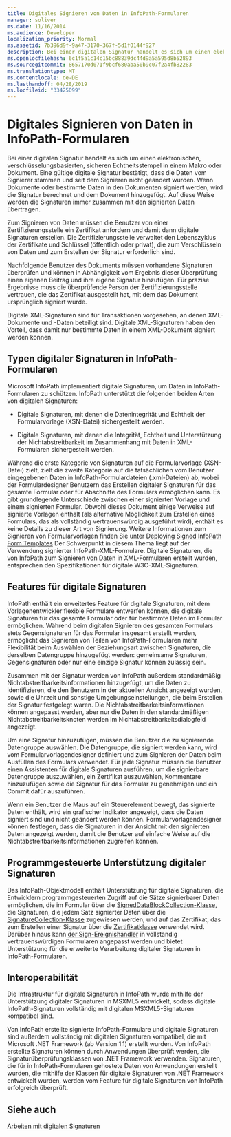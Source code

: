 ```yaml
---
title: Digitales Signieren von Daten in InfoPath-Formularen
manager: soliver
ms.date: 11/16/2014
ms.audience: Developer
localization_priority: Normal
ms.assetid: 7b396d9f-9a47-3170-367f-5d1f0144f927
description: Bei einer digitalen Signatur handelt es sich um einen elektronischen, verschlüsselungsbasierten, sicheren Echtheitsstempel in einem Makro oder Dokument. Eine gültige digitale Signatur bestätigt, dass die Daten vom Signierer stammen und seit dem Signieren nicht geändert wurden. Wenn Dokumente oder bestimmte Daten in den Dokumenten signiert werden, wird die Signatur berechnet und dem Dokument hinzugefügt. Auf diese Weise werden die Signaturen immer zusammen mit den signierten Daten übertragen.
ms.openlocfilehash: 6c1f5a1c14c15bc88839dc44d9a5a595d8b52893
ms.sourcegitcommit: 8657170d071f9bcf680aba50b9c07f2a4fb82283
ms.translationtype: MT
ms.contentlocale: de-DE
ms.lasthandoff: 04/28/2019
ms.locfileid: "33425099"
---
```

# <a name="digitally-signing-data-in-infopath-forms"></a>Digitales Signieren von Daten in InfoPath-Formularen

Bei einer digitalen Signatur handelt es sich um einen elektronischen, verschlüsselungsbasierten, sicheren Echtheitsstempel in einem Makro oder Dokument. Eine gültige digitale Signatur bestätigt, dass die Daten vom Signierer stammen und seit dem Signieren nicht geändert wurden. Wenn Dokumente oder bestimmte Daten in den Dokumenten signiert werden, wird die Signatur berechnet und dem Dokument hinzugefügt. Auf diese Weise werden die Signaturen immer zusammen mit den signierten Daten übertragen.
  
Zum Signieren von Daten müssen die Benutzer von einer Zertifizierungsstelle ein Zertifikat anfordern und damit dann digitale Signaturen erstellen. Die Zertifizierungsstelle verwaltet den Lebenszyklus der Zertifikate und Schlüssel (öffentlich oder privat), die zum Verschlüsseln von Daten und zum Erstellen der Signatur erforderlich sind.
  
Nachfolgende Benutzer des Dokuments müssen vorhandene Signaturen überprüfen und können in Abhängigkeit vom Ergebnis dieser Überprüfung einen eigenen Beitrag und ihre eigene Signatur hinzufügen. Für präzise Ergebnisse muss die überprüfende Person der Zertifizierungsstelle vertrauen, die das Zertifikat ausgestellt hat, mit dem das Dokument ursprünglich signiert wurde.
  
Digitale XML-Signaturen sind für Transaktionen vorgesehen, an denen XML-Dokumente und -Daten beteiligt sind. Digitale XML-Signaturen haben den Vorteil, dass damit nur bestimmte Daten in einem XML-Dokument signiert werden können.
  
## <a name="types-of-digital-signatures-in-infopath-forms"></a>Typen digitaler Signaturen in InfoPath-Formularen

Microsoft InfoPath implementiert digitale Signaturen, um Daten in InfoPath-Formularen zu schützen. InfoPath unterstützt die folgenden beiden Arten von digitalen Signaturen:
  
- Digitale Signaturen, mit denen die Datenintegrität und Echtheit der Formularvorlage (XSN-Datei) sichergestellt werden.
    
- Digitale Signaturen, mit denen die Integrität, Echtheit und Unterstützung der Nichtabstreitbarkeit im Zusammenhang mit Daten in XML-Formularen sichergestellt werden.
    
Während die erste Kategorie von Signaturen auf die Formularvorlage (XSN-Datei) zielt, zielt die zweite Kategorie auf die tatsächlichen vom Benutzer eingegebenen Daten in InfoPath-Formulardateien (.xml-Dateien) ab, wobei der Formulardesigner Benutzern das Erstellen digitaler Signaturen für das gesamte Formular oder für Abschnitte des Formulars ermöglichen kann. Es gibt grundlegende Unterschiede zwischen einer signierten Vorlage und einem signierten Formular. Obwohl dieses Dokument einige Verweise auf signierte Vorlagen enthält (als alternative Möglichkeit zum Erstellen eines Formulars, das als vollständig vertrauenswürdig ausgeführt wird), enthält es keine Details zu dieser Art von Signierung. Weitere Informationen zum Signieren von Formularvorlagen finden Sie unter [Deploying Signed InfoPath Form Templates](deploying-signed-infopath-form-templates.md) Der Schwerpunkt in diesem Thema liegt auf der Verwendung signierter InfoPath-XML-Formulare. Digitale Signaturen, die von InfoPath zum Signieren von Daten in XML-Formularen erstellt wurden, entsprechen den Spezifikationen für digitale W3C-XML-Signaturen. 
  
## <a name="digital-signatures-features"></a>Features für digitale Signaturen

InfoPath enthält ein erweitertes Feature für digitale Signaturen, mit dem Vorlagenentwickler flexible Formulare entwerfen können, die digitale Signaturen für das gesamte Formular oder für bestimmte Daten im Formular ermöglichen. Während beim digitalen Signieren des gesamten Formulars stets Gegensignaturen für das Formular insgesamt erstellt werden, ermöglicht das Signieren von Teilen von InfoPath-Formularen mehr Flexibilität beim Auswählen der Beziehungsart zwischen Signaturen, die derselben Datengruppe hinzugefügt werden: gemeinsame Signaturen, Gegensignaturen oder nur eine einzige Signatur können zulässig sein.
  
Zusammen mit der Signatur werden von InfoPath außerdem standardmäßig Nichtabstreitbarkeitsinformationen hinzugefügt, um die Daten zu identifizieren, die den Benutzern in der aktuellen Ansicht angezeigt wurden, sowie die Uhrzeit und sonstige Umgebungseinstellungen, die beim Erstellen der Signatur festgelegt waren. Die Nichtabstreitbarkeitsinformationen können angepasst werden, aber nur die Daten in den standardmäßigen Nichtabstreitbarkeitsknoten werden im Nichtabstreitbarkeitsdialogfeld angezeigt.
  
Um eine Signatur hinzuzufügen, müssen die Benutzer die zu signierende Datengruppe auswählen. Die Datengruppe, die signiert werden kann, wird vom Formularvorlagendesigner definiert und zum Signieren der Daten beim Ausfüllen des Formulars verwendet. Für jede Signatur müssen die Benutzer einen Assistenten für digitale Signaturen ausführen, um die signierbare Datengruppe auszuwählen, ein Zertifikat auszuwählen, Kommentare hinzuzufügen sowie die Signatur für das Formular zu genehmigen und ein Commit dafür auszuführen.
  
Wenn ein Benutzer die Maus auf ein Steuerelement bewegt, das signierte Daten enthält, wird ein grafischer Indikator angezeigt, dass die Daten signiert sind und nicht geändert werden können. Formularvorlagendesigner können festlegen, dass die Signaturen in der Ansicht mit den signierten Daten angezeigt werden, damit die Benutzer auf einfache Weise auf die Nichtabstreitbarkeitsinformationen zugreifen können.
  
## <a name="programmatic-support-for-digital-signatures"></a>Programmgesteuerte Unterstützung digitaler Signaturen

Das InfoPath-Objektmodell enthält Unterstützung für digitale Signaturen, die Entwicklern programmgesteuerten Zugriff auf die Sätze signierbarer Daten ermöglichen, die im Formular über die [SignedDataBlockCollection-Klasse,](https://msdn.microsoft.com/library/Microsoft.Office.InfoPath.SignedDataBlockCollection.aspx) die Signaturen, die jedem Satz signierter Daten über die [SignatureCollection-Klasse](https://msdn.microsoft.com/library/Microsoft.Office.InfoPath.SignatureCollection.aspx) zugewiesen werden, und auf das Zertifikat, das zum Erstellen einer Signatur über die [Zertifikatklasse](https://msdn.microsoft.com/library/Microsoft.Office.InfoPath.Certificate.aspx) verwendet wird. Darüber hinaus kann [der Sign-Ereignishandler](https://msdn.microsoft.com/library/Microsoft.Office.InfoPath.FormEvents.Sign.aspx) in vollständig vertrauenswürdigen Formularen angepasst werden und bietet Unterstützung für die erweiterte Verarbeitung digitaler Signaturen in InfoPath-Formularen. 
  
## <a name="interoperability"></a>Interoperabilität

Die Infrastruktur für digitale Signaturen in InfoPath wurde mithilfe der Unterstützung digitaler Signaturen in MSXML5 entwickelt, sodass digitale InfoPath-Signaturen vollständig mit digitalen MSXML5-Signaturen kompatibel sind.
  
Von InfoPath erstellte signierte InfoPath-Formulare und digitale Signaturen sind außerdem vollständig mit digitalen Signaturen kompatibel, die mit Microsoft .NET Framework (ab Version 1.1) erstellt wurden. Von InfoPath erstellte Signaturen können durch Anwendungen überprüft werden, die Signaturüberprüfungsklassen von .NET Framework verwenden. Signaturen, die für in InfoPath-Formularen gehostete Daten von Anwendungen erstellt wurden, die mithilfe der Klassen für digitale Signaturen von .NET Framework entwickelt wurden, werden vom Feature für digitale Signaturen von InfoPath erfolgreich überprüft.
  
## <a name="see-also"></a>Siehe auch



[Arbeiten mit digitalen Signaturen](how-to-work-with-digital-signatures.md)


